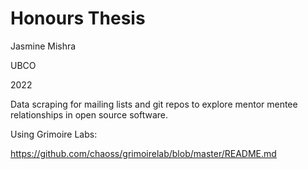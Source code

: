# Honours Thesis
Jasmine Mishra

UBCO

2022

Data scraping for mailing lists and git repos to explore mentor mentee relationships in open source software.

Using Grimoire Labs:

https://github.com/chaoss/grimoirelab/blob/master/README.md
